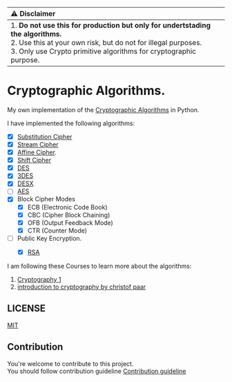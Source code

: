 | ⚠️ Disclaimer                                                                    |
|:-----------------------------------------------------------------------------|
| 1. **Do not use this for production but only for undertstading the algorithms.** <br />2. Use this at your own risk, but do not for illegal purposes. <br />3. Only use Crypto primitive algorithms for cryptographic purpose.|

# Cryptographic Algorithms.

My own implementation of the [Cryptographic Algorithms](https://en.wikipedia.org/wiki/Cryptographic_algorithm) in Python.

I have implemented the following algorithms:
- [x] [Substitution Cipher](https://en.wikipedia.org/wiki/Substitution_cipher)
- [x] [Stream Cipher](https://en.wikipedia.org/wiki/Stream_cipher)
- [x] [Affine Cipher](https://en.wikipedia.org/wiki/Affine_cipher).
- [x] [Shift Cipher](https://en.wikipedia.org/wiki/Shift_cipher)
- [x] [DES](https://en.wikipedia.org/wiki/DES_supplementary_material)
- [x] [3DES](https://en.wikipedia.org/wiki/Triple_DES)
- [x] [DESX](https://en.wikipedia.org/wiki/DES_X)
- [ ] [AES](https://en.wikipedia.org/wiki/Advanced_Encryption_Standard)
- [x] Block Cipher Modes
    - [x] ECB (Electronic Code Book)
    - [x] CBC (Cipher Block Chaining)
    - [x] OFB (Output Feedback Mode)
    - [x] CTR (Counter Mode)
- [ ] Public Key Encryption.
    - [x] [RSA](https://en.wikipedia.org/wiki/RSA_(cryptosystem))
  

I am following these Courses to learn more about the algorithms:
1. [Cryptography 1](https://www.coursera.org/learn/crypto)
2. [introduction to cryptography by christof paar](https://www.amazon.com/Understanding-Cryptography-Textbook-Students-Practitioners/dp/3642446493)

## LICENSE
[MIT](https://opensource.org/licenses/MIT)

## Contribution  
You're welcome to contribute to this project.  
You should follow contribution guideline [Contribution guideline](https://github.com/lablnet/cryptographic_algorithms/blob/main/CONTRIBUTING.md) 
